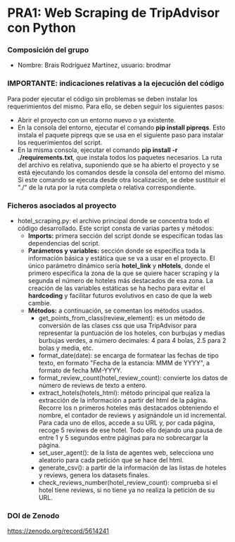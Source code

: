 # PRA1: Web Scraping de TripAdvisor con Python
### Composición del grupo
* Nombre: Brais Rodríguez Martínez, usuario: brodmar
### IMPORTANTE: indicaciones relativas a la ejecución del código
Para poder ejecutar el código sin problemas se deben instalar los requerimientos del mismo. Para ello, se deben seguir los siguientes pasos:
* Abrir el proyecto con un entorno nuevo o ya existente.
* En la consola del entorno, ejecutar el comando **pip install pipreqs**. Esto instala el paquete pipreqs que se usa en el siguiente paso para instalar los requerimientos del script.
* En la misma consola, ejecutar el comando **pip install -r ./requirements.txt**, que instala todos los paquetes necesarios. La ruta del archivo es relativa, suponiendo que se ha abierto el proyecto y se está ejecutando los comandos desde la consola del entorno del mismo. Si este comando se ejecuta desde otra localización, se debe sustituir el "./" de la ruta por la ruta completa o relativa correspondiente.
### Ficheros asociados al proyecto
* hotel_scraping.py: el archivo principal donde se concentra todo el código desarrollado. Este script consta de varias partes y métodos:
  * **Imports:** primera sección del script donde se especifican todas las dependencias del script.
  * **Parámetros y variables:** sección donde se especifica toda la información básica y estática que se va a usar en el proyecto. El único parámetro dinámico sería **hotel_link** y **nHotels**, donde el primero especifica la zona de la que se quiere hacer scraping y la segunda el número de hoteles más destacados de esa zona. La creación de las variables estáticas se ha hecho para evitar el **hardcoding** y facilitar futuros evolutivos en caso de que la web cambie.
  * **Métodos:** a continuación, se comentan los métodos usados.
    * get_points_from_class(review_element): es un método de conversión de las clases css que usa TripAdvisor para representar la puntuación de los hoteles, con burbujas y medias burbujas verdes, a número decimales: 4 para 4 bolas, 2.5 para 2 bolas y media, etc.
    * format_date(date): se encarga de formatear las fechas de tipo texto, en formato "Fecha de la estancia: MMM de YYYY", a formato de fecha MM-YYYY.
    * format_review_count(hotel_review_count): convierte los datos de número de reviews de texto a entero.
    * extract_hotels(hotels_html): método principal que realiza la extracción de la información a partir del html de la página. Recorre los n primeros hoteles más destacados obteniendo el nombre, el contador de reviews y asignándole un id incremental. Para cada uno de ellos, accede a su URL y, por cada página, recoge 5 reviews de ese hotel. Todo ello dejando una pausa de entre 1 y 5 segundos entre páginas para no sobrecargar la página.
    * set_user_agent(): de la lista de agentes web, selecciona uno aleatorio para cada petición que se hace del html.
    * generate_csv(): a partir de la información de las listas de hoteles y reviews, genera los datasets finales.
    * check_reviews_number(hotel_review_count): comprueba si el hotel tiene reviews, si no tiene ya no realiza la petición de su URL.
### DOI de Zenodo
https://zenodo.org/record/5614241
